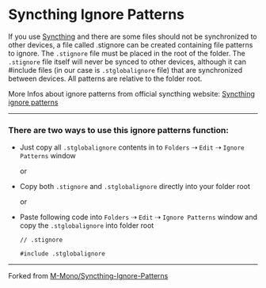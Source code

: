 # Syncthing Ignore Patterns
If you use [Syncthing](https://syncthing.net/) and there are some files should not be synchronized to other devices, a file called .stignore can be created containing file patterns to ignore. The ```.stignore``` file must be placed in the root of the folder. The ```.stignore``` file itself will never be synced to other devices, although it can #include files (in our case is ```.stglobalignore``` file) that are synchronized between devices. All patterns are relative to the folder root.

More Infos about ignore patterns from official syncthing website: [Syncthing ignore patterns](https://docs.syncthing.net/users/ignoring.html)

---

### There are two ways to use this ignore patterns function:

* Just copy all ```.stglobalignore``` contents in to ```Folders``` ⇢ ```Edit``` ⇢ ```Ignore Patterns``` window

    or
* Copy both ```.stignore``` and ```.stglobalignore``` directly into your folder root

    or

* Paste following code into ```Folders``` ⇢ ```Edit``` ⇢ ```Ignore Patterns``` window and copy the ```.stglobalignore``` into folder root
    ```     
    // .stignore

    #include .stglobalignore
    ```

---

Forked from  [M-Mono/Syncthing-Ignore-Patterns](https://github.com/M-Mono/Syncthing-Ignore-Patterns)
